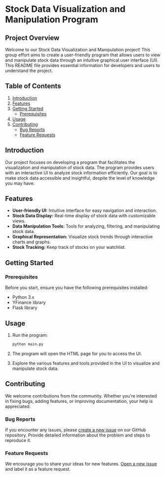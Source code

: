 # Stock Data Visualization and Manipulation Program

## Project Overview

Welcome to our Stock Data Visualization and Manipulation project! This group effort aims to create a user-friendly program that allows users to view and manipulate stock data through an intuitive graphical user interface (UI). This README file provides essential information for developers and users to understand the project.

## Table of Contents

1. [Introduction](#introduction)
2. [Features](#features)
3. [Getting Started](#getting-started)
   - [Prerequisites](#prerequisites)
4. [Usage](#usage)
5. [Contributing](#contributing)
   - [Bug Reports](#bug-reports)
   - [Feature Requests](#feature-requests)

## Introduction

Our project focuses on developing a program that facilitates the visualization and manipulation of stock data. The program provides users with an interactive UI to analyze stock information efficiently. Our goal is to make stock data accessible and insightful, despite the level of knowledge you may have.

## Features

- **User-friendly UI:** Intuitive interface for easy navigation and interaction.
- **Stock Data Display:** Real-time display of stock data with customizable views.
- **Data Manipulation Tools:** Tools for analyzing, filtering, and manipulating stock data.
- **Graphical Representation:** Visualize stock trends through interactive charts and graphs.
- **Stock Tracking:** Keep track of stocks on your watchlist.

## Getting Started

### Prerequisites

Before you start, ensure you have the following prerequisites installed:

- Python 3.x
- YFinance library
- Flask library

## Usage

1. Run the program:

    ```bash
    python main.py
    ```

2. The program will open the HTML page for you to access the UI.

3. Explore the various features and tools provided in the UI to visualize and manipulate stock data.

## Contributing

We welcome contributions from the community. Whether you're interested in fixing bugs, adding features, or improving documentation, your help is appreciated.

### Bug Reports

If you encounter any issues, please [create a new issue](https://github.com/your-username/stock-data-project/issues) on our GitHub repository. Provide detailed information about the problem and steps to reproduce it.

### Feature Requests

We encourage you to share your ideas for new features. [Open a new issue](https://github.com/your-username/stock-data-project/issues) and label it as a feature request.




